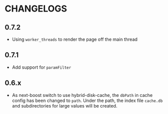 # CHANGELOGS

## 0.7.2

- Using `worker_threads` to render the page off the main thread

## 0.7.1

- Add support for `paramFilter`

## 0.6.x

- As next-boost switch to use hybrid-disk-cache, the `dbPath` in cache config has been changed to `path`. Under the path, the index file `cache.db` and subdirectories for large values will be created.


